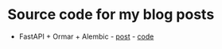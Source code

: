 # Source code for my blog posts

- FastAPI + Ormar + Alembic - [post](https://www.amalshaji.com/blog/fastapi-ormar-alembic) - [code](/fastapi-ormar-alembic)